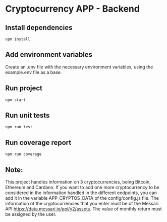 # Cryptocurrency APP - Backend

## Install dependencies
```npm install```

## Add environment variables
Create an .env file with the necessary environment variables, using the example.env file as a base.

## Run project
```npm start```

## Run unit tests
```npm run test```

## Run coverage report
```npm run coverage```

## Note:
This project handles information on 3 cryptocurrencies, being Bitcoin, Ethereum and Cardano.
If you want to add one more cryptocurrency to be considered in the information handled in the different endpoints, you can add it in the variable APP_CRYPTOS_DATA of the config/config.js file.
The information of the cryptocurrencies that you enter must be of the Messari API https://data.messari.io/api/v2/assets. The value of monthly return must be assigned by the user.
